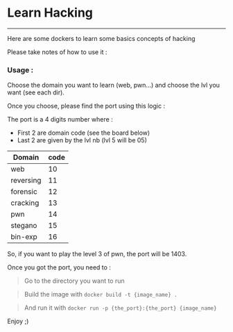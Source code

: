 # Learn Hacking

---

Here are some dockers to learn some basics concepts of hacking

Please take notes of how to use it :

### Usage :

Choose the domain you want to learn (web, pwn...) and choose the lvl you want (see each dir).

Once you choose, please find the port using this logic :

The port is a 4 digits number where :
- First 2 are domain code (see the board below)
- Last 2 are given by the lvl nb (lvl 5 will be 05)


| Domain    | code |
|-----------|------|
| web       | 10   |
| reversing | 11   |
| forensic  | 12   |
| cracking  | 13   |
| pwn       | 14   |
| stegano   | 15   |
| bin-exp   | 16   |

So, if you want to play the level 3 of pwn, the port will be 1403.

Once you got the port, you need to :

> Go to the directory you want to run

> Build the image with `docker build -t {image_name} .`

> And run it with `docker run -p {the_port}:{the_port} {image_name}`

Enjoy ;)
